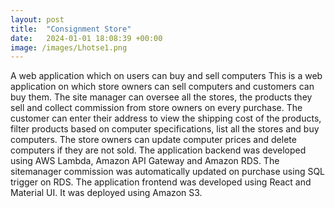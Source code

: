 ```yaml
---
layout: post
title:  "Consignment Store"
date:   2024-01-01 18:08:39 +00:00
image: /images/Lhotse1.png
---
```

A web application which on users can buy and sell computers
This is a web application on which store owners can sell computers and customers can buy them.
The site manager can oversee all the stores, the products they sell and collect commission from store owners on every purchase.
The customer can enter their address to view the shipping cost of the products, filter products based on computer specifications, list all the stores and buy computers.
The store owners can update computer prices and delete computers if they are not sold.
The application backend was developed using AWS Lambda, Amazon API Gateway and Amazon RDS. The sitemanager commission was automatically updated on purchase using SQL trigger on RDS.
The application frontend was developed using React and Material UI. It was deployed using Amazon S3.